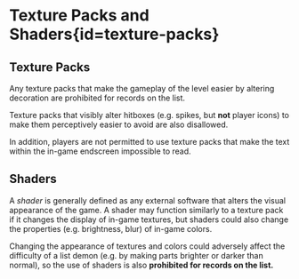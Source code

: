 <div class='panel fade js-scroll-anim' data-anim='fade'>

# Texture Packs and Shaders{id=texture-packs}

## Texture Packs

Any texture packs that make the gameplay of the level easier by altering decoration are prohibited for records on the list. 

Texture packs that visibly alter hitboxes (e.g. spikes, but **not** player icons) to make them perceptively easier to avoid are also disallowed.

In addition, players are not permitted to use texture packs that make the text within the in-game endscreen impossible to read.

## Shaders

A *shader* is generally defined as any external software that alters the visual appearance of the game. A shader may function similarly to a texture pack if it changes the display of in-game textures, but shaders could also change the properties (e.g. brightness, blur) of in-game colors. 

Changing the appearance of textures and colors could adversely affect the difficulty of a list demon (e.g. by making parts brighter or darker than normal), so the use of shaders is also **prohibited for records on the list.**

</div>
